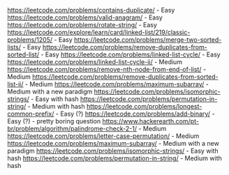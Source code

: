 https://leetcode.com/problems/contains-duplicate/ - Easy
https://leetcode.com/problems/valid-anagram/ - Easy
https://leetcode.com/problems/rotate-string/ - Easy
https://leetcode.com/explore/learn/card/linked-list/219/classic-problems/1205/ - Easy
https://leetcode.com/problems/merge-two-sorted-lists/  - Easy
https://leetcode.com/problems/remove-duplicates-from-sorted-list/  - Easy
https://leetcode.com/problems/linked-list-cycle/ - Easy
https://leetcode.com/problems/linked-list-cycle-ii/ - Medium
https://leetcode.com/problems/remove-nth-node-from-end-of-list/ - Medium
https://leetcode.com/problems/remove-duplicates-from-sorted-list-ii/ - Medium
https://leetcode.com/problems/maximum-subarray/ - Medium with a new paradigm
https://leetcode.com/problems/isomorphic-strings/ - Easy with hash
https://leetcode.com/problems/permutation-in-string/ - Medium with hash
https://leetcode.com/problems/longest-common-prefix/ - Easy (?)
https://leetcode.com/problems/add-binary/ - Easy (?) - pretty boring question
https://www.hackerearth.com/pt-br/problem/algorithm/palindrome-check-2-1/  - Medium
https://leetcode.com/problems/letter-case-permutation/ - Medium
https://leetcode.com/problems/maximum-subarray/ - Medium with a new paradigm
https://leetcode.com/problems/isomorphic-strings/ - Easy with hash
https://leetcode.com/problems/permutation-in-string/ - Medium with hash